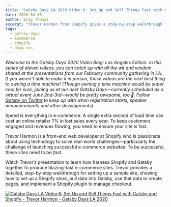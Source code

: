 ```yaml
---
title: 'Gatsby Days LA 2020 Video 6: Set Up and Sell Things Fast with Gatsby + Shopify'
date: 2020-04-08
author: Greg Thomas
excerpt: "Trevor Harmon from Shopify gives a step-by-step walkthrough for a sample site, showing how to set up a Shopify store, then pull data into Gatsby and use it to create pages."
tags:
  - gatsby-days
  - ecommerce
  - shopify
  - plug-ins
---
```

_Welcome to the Gatsby Days 2020 Video Blog: Los Angeles Edition. In this series of eleven videos, you can catch up with all the wit and wisdom shared at the presentations from our February community gathering in LA. If you weren’t able to make it in person, these videos are the next best thing to owning a time machine! (Though owning a time machine would be super cool for sure, joining us at our next Gatsby Days—currently scheduled as a virtual event June 2nd-3rd—would be pretty awesome, too 💜.  Follow [Gatsby on Twitter](https://twitter.com/gatsbyjs) to keep up with when registration starts, speaker announcements and other developments)._

Speed is everything in e-commerce. A single extra second of load time can cost an online retailer 7% in lost sales every year. To keep customers engaged and revenues flowing, you need to ensure your site is fast.

Trevor Harmon is a front-end web developer at Shopify who is passionate about using technology to solve real-world challenges—particularly the challenge of launching successful e-commerce websites. To be successful, these sites need to be _fast_.

Watch Trevor’s presentation to learn how harness Shopify and Gatsby together to produce blazing-fast e-commerce sites. Trevor provides a detailed, step-by-step walkthrough for setting up a sample site, showing how to set up a Shopify store, pull data into Gatsby, use that data to create pages, and implement a Shopify plugin to manage checkout.

[![Gatsby Days LA Video 6: Set Up and Sell Things Fast with Gatsby and Shopify - Trevor Harmon - Gatsby Days LA 2020](https://res.cloudinary.com/marcomontalbano/image/upload/v1586210368/video_to_markdown/images/youtube--tUtuGAFOjYI-c05b58ac6eb4c4700831b2b3070cd403.jpg)](https://www.youtube.com/watch?v=tUtuGAFOjYI "Gatsby Days LA Video 6: Set Up and Sell Things Fast with Gatsby and Shopify - Trevor Harmon - Gatsby Days LA 2020")
